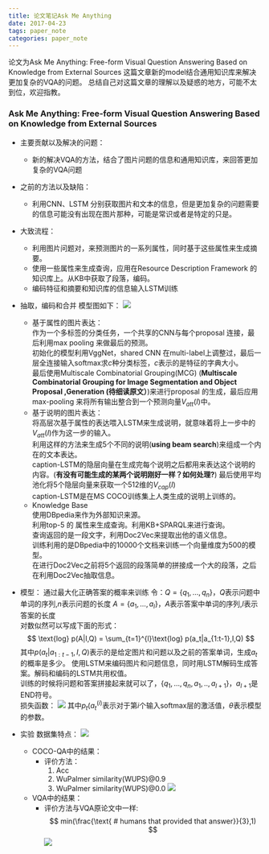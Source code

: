 ```yaml
---
title: 论文笔记Ask Me Anything
date: 2017-04-23
tags: paper_note
categories: paper_note
---
```

论文为Ask Me Anything: Free-form Visual Question Answering Based on Knowledge from External Sources
这篇文章新的model结合通用知识库来解决更加复杂的VQA的问题。
总结自己对这篇文章的理解以及疑惑的地方，可能不太到位，欢迎指教。
<!--more--> 
### Ask Me Anything: Free-form Visual Question Answering Based on Knowledge from External Sources
* 主要贡献以及解决的问题： 
    * 新的解决VQA的方法，结合了图片问题的信息和通用知识库，来回答更加复杂的VQA问题
* 之前的方法以及缺陷： 
    * 利用CNN、LSTM 分别获取图片和文本的信息，但是更加复杂的问题需要的信息可能没有出现在图片那种，可能是常识或者是特定的只是。
* 大致流程： 
    * 利用图片问题对，来预测图片的一系列属性，同时基于这些属性来生成摘要。
    * 使用一些属性来生成查询，应用在Resource Description Framework 的知识库上。从KB中获取了段落，编码。
    * 编码特征和摘要和知识库的信息输入LSTM训练
* 抽取，编码和合并
    模型图如下：
![](/images/14922458429919.jpg)

    * 基于属性的图片表达：  
        作为一个多标签的分类任务，一个共享的CNN与每个proposal 连接，最后利用max pooling 来做最后的预测。  
        初始化的模型利用VggNet，shared CNN 在multi-label上调整过，最后一层全连接输入softmax求$c$种分类标签，$c$表示的是特征的字典大小。  
        最后使用Multiscale Combinatorial Grouping(MCG) (**Multiscale Combinatorial Grouping for Image Segmentation and Object Proposal ,Generation (待细读原文）**)来进行proposal 的生成，最后应用max-pooling 来将所有输出整合到一个预测向量$V_{att}(I)$中。
    * 基于说明的图片表达：   
        将高层次基于属性的表达喂入LSTM来生成说明，就意味着将上一步中的$V_{att}(I)$作为这一步的输入。  
        利用这样的方法来生成5个不同的说明(**using beam search**)来组成一个内在的文本表达。  
        caption-LSTM的隐层向量在生成完每个说明之后都用来表达这个说明的内容。(**有没有可能生成的某两个说明刚好一样？如何处理?**) 最后使用平均池化将5个隐层向量来获取一个512维的$V_{cap}(I)$  
        caption-LSTM是在MS COCO训练集上人类生成的说明上训练的。
    * Knowledge Base  
        使用DBpedia来作为外部知识来源。  
        利用top-5 的 属性来生成查询。利用KB+SPARQL来进行查询。  
        查询返回的是一段文字，利用Doc2Vec来提取出他的语义信息。  
        训练利用的是DBpedia中的10000个文档来训练一个向量维度为500的模型。  
        在进行Doc2Vec之前将5个返回的段落简单的拼接成一个大的段落，之后在利用Doc2Vec抽取信息。
* 模型：
    通过最大化正确答案的概率来训练
    令：$Q = \{q_1,...,q_n\}$，$Q$表示问题中单词的序列,$n$表示问题的长度
    $A = \{a_1,...,a_l\}$，$A$表示答案中单词的序列,$l$表示答案的长度  
    对数似然可以写成下面的形式：
    $$
    \text{log} p(A|I,Q) = \sum_{t=1}^{l}\text{log} p(a_t|a_{1:t-1},I,Q)
    $$
    其中$p(a_t|a_{1:t-1},I,Q)$表示的是给定图片和问题以及之前的答案单词，生成$a_t$的概率是多少。
    使用LSTM来编码图片和问题信息，同时用LSTM解码生成答案。解码和编码的LSTM共用权值。  
    训练的时候将问题和答案拼接起来就可以了，$\{q_1,...,q_n,a_1,..,a_{l+1}\}$，$a_{l+1}$是END符号。  
    损失函数： 
    ![](/images/14922482094349.jpg)
    其中$p_t(a_t^{(i)}$表示对于第$i$个输入softmax层的激活值，$\theta$表示模型的参数。
* 实验
    数据集特点：
    ![](/images/14922486892154.jpg)
    * COCO-QA中的结果： 
        * 评价方法：
            1. Acc
            2. WuPalmer similarity(WUPS)@0.9
            3. WuPalmer similarity(WUPS)@0.0
        ![](/images/14922574164321.jpg)
    * VQA中的结果： 
        * 评价方法与VQA原论文中一样:
        $$
        min(\frac{\text{ # humans that provided that answer}}{3},1)
        $$ 
        ![](/images/14922576813542.jpg)



